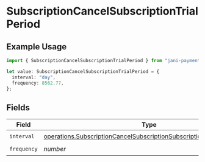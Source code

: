 # SubscriptionCancelSubscriptionTrialPeriod

## Example Usage

```typescript
import { SubscriptionCancelSubscriptionTrialPeriod } from "jani-payments/models/operations";

let value: SubscriptionCancelSubscriptionTrialPeriod = {
  interval: "day",
  frequency: 8562.77,
};
```

## Fields

| Field                                                                                                                                                          | Type                                                                                                                                                           | Required                                                                                                                                                       | Description                                                                                                                                                    |
| -------------------------------------------------------------------------------------------------------------------------------------------------------------- | -------------------------------------------------------------------------------------------------------------------------------------------------------------- | -------------------------------------------------------------------------------------------------------------------------------------------------------------- | -------------------------------------------------------------------------------------------------------------------------------------------------------------- |
| `interval`                                                                                                                                                     | [operations.SubscriptionCancelSubscriptionSubscriptionResponseInterval](../../models/operations/subscriptioncancelsubscriptionsubscriptionresponseinterval.md) | :heavy_check_mark:                                                                                                                                             | N/A                                                                                                                                                            |
| `frequency`                                                                                                                                                    | *number*                                                                                                                                                       | :heavy_check_mark:                                                                                                                                             | N/A                                                                                                                                                            |